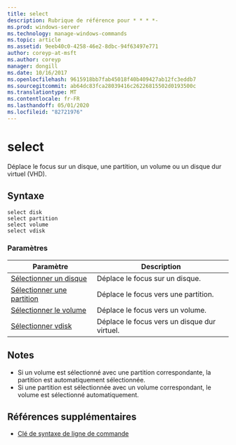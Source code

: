 ```yaml
---
title: select
description: Rubrique de référence pour * * * *-
ms.prod: windows-server
ms.technology: manage-windows-commands
ms.topic: article
ms.assetid: 9eeb40c0-4258-46e2-8dbc-94f63497e771
author: coreyp-at-msft
ms.author: coreyp
manager: dongill
ms.date: 10/16/2017
ms.openlocfilehash: 9615918bb7fab45018f40b409427ab12fc3eddb7
ms.sourcegitcommit: ab64dc83fca28039416c26226815502d0193500c
ms.translationtype: MT
ms.contentlocale: fr-FR
ms.lasthandoff: 05/01/2020
ms.locfileid: "82721976"
---
```

# <a name="select"></a>select



Déplace le focus sur un disque, une partition, un volume ou un disque dur virtuel (VHD).

## <a name="syntax"></a>Syntaxe

```
select disk
select partition
select volume
select vdisk
```

### <a name="parameters"></a>Paramètres

|Paramètre|Description|
|---------|-----------|
|[Sélectionner un disque](select-disk.md)|Déplace le focus sur un disque.|
|[Sélectionner une partition](select-partition.md)|Déplace le focus vers une partition.|
|[Sélectionner le volume](select-volume.md)|Déplace le focus vers un volume.|
|[Sélectionner vdisk](select-vdisk.md)|Déplace le focus vers un disque dur virtuel.|

## <a name="remarks"></a>Notes 

-   Si un volume est sélectionné avec une partition correspondante, la partition est automatiquement sélectionnée.
-   Si une partition est sélectionnée avec un volume correspondant, le volume est sélectionné automatiquement.

## <a name="additional-references"></a>Références supplémentaires

- [Clé de syntaxe de ligne de commande](command-line-syntax-key.md)

